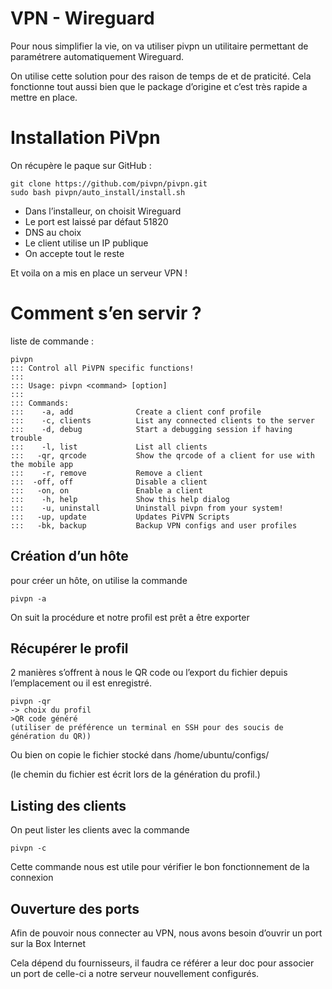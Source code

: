 # VPN - Wireguard

Pour nous simplifier la vie, on va utiliser pivpn un utilitaire permettant de paramétrere automatiquement Wireguard. 

On utilise cette solution pour des raison de temps de et de praticité. Cela fonctionne tout aussi bien que le package d’origine et c’est très rapide a mettre en place.

# Installation PiVpn

On récupère le paque sur GitHub :

```
git clone https://github.com/pivpn/pivpn.git
sudo bash pivpn/auto_install/install.sh
```

- Dans l’installeur, on choisit Wireguard
- Le port est laissé par défaut 51820
- DNS au choix
- Le client utilise un IP publique
- On accepte tout le reste

Et voila on a mis en place un serveur VPN !

# Comment s’en servir ?

liste de commande :

```
pivpn
::: Control all PiVPN specific functions!
:::
::: Usage: pivpn <command> [option]
:::
::: Commands:
:::    -a, add              Create a client conf profile
:::    -c, clients          List any connected clients to the server
:::    -d, debug            Start a debugging session if having trouble
:::    -l, list             List all clients
:::   -qr, qrcode           Show the qrcode of a client for use with the mobile app
:::    -r, remove           Remove a client
:::  -off, off              Disable a client
:::   -on, on               Enable a client
:::    -h, help             Show this help dialog
:::    -u, uninstall        Uninstall pivpn from your system!
:::   -up, update           Updates PiVPN Scripts
:::   -bk, backup           Backup VPN configs and user profiles
```

## Création d’un hôte

pour créer un hôte, on utilise la commande 

```
pivpn -a 
```

On suit la procédure et notre profil est prêt a être exporter

## Récupérer le profil

2 manières s’offrent à nous le QR code ou l’export du fichier depuis l’emplacement ou il est enregistré.

```
pivpn -qr 
-> choix du profil 
>QR code généré 
(utiliser de préférence un terminal en SSH pour des soucis de génération du QR))
```

Ou bien on copie le fichier stocké dans /home/ubuntu/configs/

(le chemin du fichier est écrit lors de la génération du profil.)

## Listing des clients

On peut lister les clients avec la commande 

```
pivpn -c 
```

Cette commande nous est utile pour vérifier le bon fonctionnement de la connexion

## Ouverture des ports

Afin de pouvoir nous connecter au VPN, nous avons besoin d’ouvrir un port sur la Box Internet 

Cela dépend du fournisseurs, il faudra ce référer a leur doc pour associer un port de celle-ci a notre serveur nouvellement configurés.